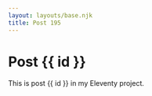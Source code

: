 ```yaml
---
layout: layouts/base.njk
title: Post 195
---
```


# Post {{ id }}

This is post {{ id }} in my Eleventy project.
